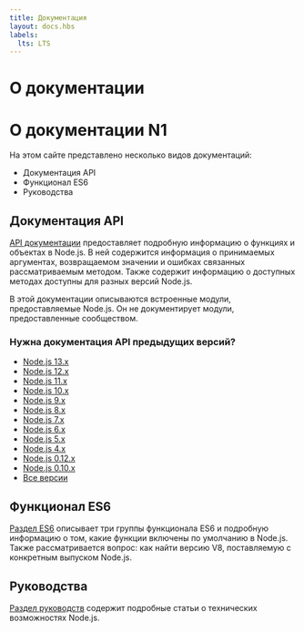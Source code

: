 ```yaml
---
title: Документация
layout: docs.hbs
labels:
  lts: LTS
---
```


# О документации
# О документации N1

На этом сайте представлено несколько видов документаций:

* Документация API
* Функционал ES6
* Руководства

## Документация API

[API документации](https://nodejs.org/api/) предоставляет подробную информацию о функциях и объектах в Node.js.
В ней содержится информация о принимаемых аргументах, возвращаемом значении и ошибках связанных
рассматриваемым методом. Также содержит информацию о доступных методах доступны для разных версий Node.js.

В этой документации описываются встроенные модули, предоставляемые Node.js. Он не документирует модули,
предоставленные сообществом.

<div class="highlight-box">

### Нужна документация API предыдущих версий?

* [Node.js 13.x](https://nodejs.org/docs/latest-v13.x/api/)
* [Node.js 12.x](https://nodejs.org/docs/latest-v12.x/api/)
* [Node.js 11.x](https://nodejs.org/docs/latest-v11.x/api/)
* [Node.js 10.x](https://nodejs.org/docs/latest-v10.x/api/)
* [Node.js 9.x](https://nodejs.org/docs/latest-v9.x/api/)
* [Node.js 8.x](https://nodejs.org/docs/latest-v8.x/api/)
* [Node.js 7.x](https://nodejs.org/docs/latest-v7.x/api/)
* [Node.js 6.x](https://nodejs.org/docs/latest-v6.x/api/)
* [Node.js 5.x](https://nodejs.org/docs/latest-v5.x/api/)
* [Node.js 4.x](https://nodejs.org/docs/latest-v4.x/api/)
* [Node.js 0.12.x](https://nodejs.org/docs/latest-v0.12.x/api/)
* [Node.js 0.10.x](https://nodejs.org/docs/latest-v0.10.x/api/)
* [Все версии](https://nodejs.org/docs/)

</div>

## Функционал ES6

[Раздел ES6](/ru/docs/es6/) описывает три группы функционала ES6 и подробную информацию о том, какие функции
включены по умолчанию в Node.js. Также рассматривается вопрос: как найти версию V8, поставляемую с конкретным
выпуском Node.js.

## Руководства

[Раздел руководств](/ru/docs/guides/) содержит подробные статьи о технических возможностях Node.js.
